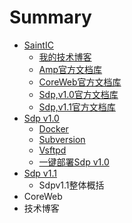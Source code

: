 # Summary

* [SaintIC](README.md)
   * [我的技术博客](docs/blog.md)
   * [Amp官方文档库](docs/amp.md)
   * [CoreWeb官方文档库](docs/coreweb.md)
   * [Sdp,v1.0官方文档库](docs/sdp_v1.0.md)
   * [Sdp,v1.1官方文档库](docs/sdp_v1.1.md)
* [Sdp v1.0](sdpv1.0/sdpv10.md)
   * [Docker](sdpv1.0/docker.md)
   * [Subversion](sdpv1.0/subversion.md)
   * [Vsftpd](sdpv1.0/vsftpd.md)
   * [一键部署Sdp v1.0](sdpv1.0/autodeploy.md)
* [Sdp v1.1](sdpv1.1/sdpv11.md)
   * Sdpv1.1整体概括
* CoreWeb
* 技术博客

